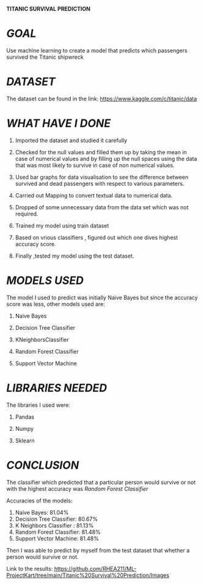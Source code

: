 
**TITANIC SURVIVAL PREDICTION**

# *GOAL*
Use machine learning to create a model that predicts which passengers survived the Titanic shipwreck


# *DATASET*
The dataset can be found in the link: https://www.kaggle.com/c/titanic/data


# *WHAT HAVE I DONE*

1. Imported the dataset and studied it carefully

2. Checked for the null values and filled them up by taking the mean in case of numerical values and by filling up the null spaces using the data   that was most 
  likely to survive in case of non numerical values.
 
3. Used bar graphs for data visualisation to see the difference between survived and dead passengers with respect to various parameters.

4. Carried out Mapping to convert textual data to numerical data.

5. Dropped of some unnecessary data from the data set which was not required.

6. Trained my model using train dataset 

7. Based on vrious classifiers , figured out which one dives highest accuracy score.

8. Finally ,tested my model using the test dataset.


# *MODELS USED*
The model I used to predict was initially Naive Bayes but since the accuracy score was less, other models used are:

1. Naive Bayes

2. Decision Tree Classifier

3. KNeighborsClassifier

4. Random Forest Classifier

5. Support Vector Machine


# *LIBRARIES NEEDED*
The libraries I used were:

1. Pandas

2. Numpy

3. Sklearn


# *CONCLUSION* 
The classifier which predicted that a particular person would survive or not with the highest accuracy was *Random Forest Classifier*

Accuracies of the models:

1. Naive Bayes: 81.04%
2. Decision Tree Classifier: 80.67%
3. K Neighbors Classifier : 81.13%
4. Random Forest Classifier: 81.48%
5. Support Vector Machine: 81.48%

Then I was able to predict by myself from the test dataset that whether a person would survive or not.

Link to the results:
https://github.com/RHEA211/ML-ProjectKart/tree/main/Titanic%20Survival%20Prediction/Images



